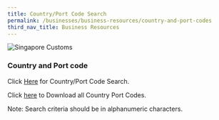 ```yaml
---
title: Country/Port Code Search
permalink: /businesses/business-resources/country-and-port-codes
third_nav_title: Business Resources
---
```


![Singapore Customs](https://www.tradenet.gov.sg/tradenet/resources/images/sc_masthead.gif?ctoken=YGNP-L9DN-P1FL-QE9G-ATQ5-EGXM-B49S-8PU6)

### Country and Port code 

Click [Here](https://www.tradenet.gov.sg/tradenet/portlets/search/searchCountryPort/searchInitCountryPort.do) for Country/Port Code Search.

Click [here](https://www.tradenet.gov.sg/tradenet/portlets/search/searchCountryPort/downAll?ctoken=YGNP-L9DN-P1FL-QE9G-ATQ5-EGXM-B49S-8PU6) to Download all Country Port Codes. 

 
Note: Search criteria should be in alphanumeric characters.
